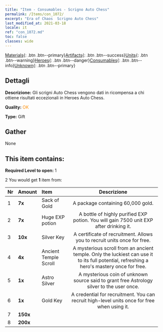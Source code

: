 ```yaml
---
title: "Item - Consumables - Scrigno Auto Chess"
permalink: /Items/con_1072/
excerpt: "Era of Chaos  Scrigno Auto Chess"
last_modified_at: 2021-03-18
locale: it
ref: "con_1072.md"
toc: false
classes: wide
---
```

 [Materials](/it/Items/){: .btn .btn--primary}[Artifacts](/it/Items/Artifacts/){: .btn .btn--success}[Units](/it/Items/Units/){: .btn .btn--warning}[Heroes](/it/Items/Heroes/){: .btn .btn--danger}[Consumables](/it/Items/Consumables/){: .btn .btn--info}[Unknown](/it/Items/Unknown/){: .btn .btn--primary}

## Dettagli
 **Descrizione:** Gli scrigni Auto Chess vengono dati in ricompensa a chi ottiene risultati eccezionali in Heroes Auto Chess.

 **Quality:** <span style="color: #FF8C00">OK</span>

 **Type:** Gift

## Gather

  None

## This item contains:

 **Required Level to open:** 1

 2 You would get **1** item  from:

  | Nr | Amount |     Item    | Descrizione |
  |:---|:-------|:------------|:-----------:|
  | 1 |  **7x** | Sack of Gold | A package containing 60,000 gold.  | 
  | 2 |  **7x** | Huge EXP potion | A bottle of highly purified EXP potion. You will gain 7500 unit EXP after drinking it.  | 
  | 3 |  **10x** | Silver Key | A certificate of recruitment. Allows you to recruit units once for free.  | 
  | 4 |  **4x** | Ancient Temple Scroll | A mysterious scroll from an ancient temple. Only the luckiest can use it to its full potential, refreshing a hero's mastery once for free.  | 
  | 5 |  **1x** | Astro Silver | A mysterious coin of unknown source said to grant free Astrology silver to the user once.  | 
  | 6 |  **1x** | Gold Key | A credential for recruitment. You can recruit high-level units once for free when using it.  | 
  | 7 |  **150x** | <i class="fas fa-gem"/> |  | 
  | 8 |  **200x** | <i class="fas fa-gem"/> |  | 
